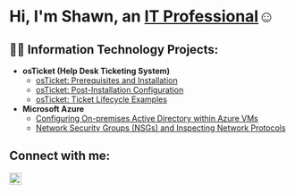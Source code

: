 <h1>Hi, I'm Shawn, an <a href="https://linkedin.com/in/shawnarias"
>IT Professional</a>☺</h1>

<h2>👨‍💻 Information Technology Projects:</h2>

- <b>osTicket (Help Desk Ticketing System)</b>
  - [osTicket: Prerequisites and Installation](https://github.com/ShawnIT-J/ostickets-prereqs)
  - [osTicket: Post-Installation Configuration](https://github.com/ShawnIT-J/post-install-config)
  - [osTicket: Ticket Lifecycle Examples](https://github.com/ShawnIT-J/ticket-lifecycle)
- <b>Microsoft Azure</b>
  - [Configuring On-premises Active Directory within Azure VMs](https://github.com/ShawnIT-J/configure-ad)
  - [Network Security Groups (NSGs) and Inspecting Network Protocols](https://github.com/ShawnIT-J/azure-network-protocols)

<h2>Connect with me:</h2>


[<img align="left" alt="Josh | LinkedIn" width="22px" src="https://cdn.jsdelivr.net/npm/simple-icons@v3/icons/linkedin.svg" />][linkedin]


[linkedin]: https://linkedin.com/in/Josh
